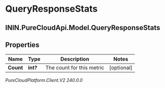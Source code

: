 # QueryResponseStats

## ININ.PureCloudApi.Model.QueryResponseStats

## Properties

|Name | Type | Description | Notes|
|------------ | ------------- | ------------- | -------------|
| **Count** | **int?** | The count for this metric | [optional] |



_PureCloudPlatform.Client.V2 240.0.0_
